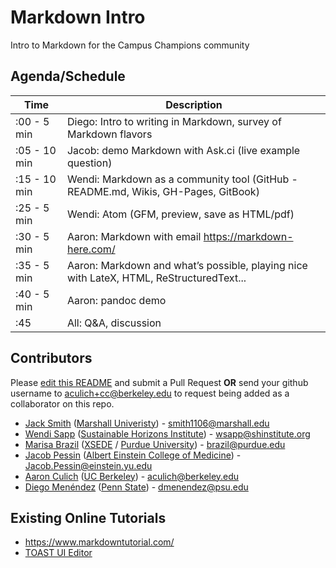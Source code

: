 # Markdown Intro
Intro to Markdown for the Campus Champions community

## Agenda/Schedule

| Time         | Description                         |
|--------------|-----------------------------------------------------------------------------------------|
| :00 -  5 min | Diego: Intro to writing in Markdown, survey of Markdown flavors                         |
| :05 - 10 min | Jacob: demo Markdown with Ask.ci (live example question)                                |
| :15 - 10 min | Wendi: Markdown as a community tool (GitHub - README.md, Wikis, GH-Pages, GitBook)      |
| :25 -  5 min | Wendi: Atom (GFM, preview, save as HTML/pdf)                                            |
| :30 -  5 min | Aaron: Markdown with email https://markdown-here.com/                                   |
| :35 -  5 min | Aaron: Markdown and what’s possible, playing nice with LateX, HTML, ReStructuredText... |
| :40 -  5 min | Aaron: pandoc demo                                                                      |
| :45          | All: Q&A, discussion                                                                    |

## Contributors

Please [edit this README](https://github.com/CampusChampions/markdown-intro/edit/master/README.md) and submit a Pull Request **OR** send your github username to aculich+cc@berkeley.edu to request being added as a collaborator on this repo.

 - [Jack Smith](https://github.com/JackS9) ([Marshall Univeristy](http://marshall.edu)) - smith1106@marshall.edu
 - [Wendi Sapp](https://github.com/wendikristine) ([Sustainable Horizons Institute](http://shinstitute.org)) - wsapp@shinstitute.org
 - [Marisa Brazil](https://github.com/luvs2run) ([XSEDE](https://xsede.org) / [Purdue University](https://www.purdue.edu/)) - brazil@purdue.edu
 - [Jacob Pessin](https://github.com/jpessin) ([Albert Einstein College of Medicine](http://www.einstein.yu.edu/)) - Jacob.Pessin@einstein.yu.edu
 - [Aaron Culich](https://github.com/aculich/) ([UC Berkeley](https://www.berkeley.edu/)) - aculich@berkeley.edu
 - [Diego Menéndez](https://github.com/dfmenendez) ([Penn State](https://ics.psu.edu/)) - dmenendez@psu.edu

## Existing Online Tutorials

 - https://www.markdowntutorial.com/
 - [TOAST UI Editor](https://github.com/nhnent/tui.editor)
